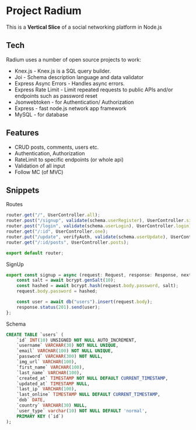 # Project Radium

This is a **Vertical Slice** of a social networking platform in Node.js

## Tech
Radium uses a number of open source projects to work:
* Knex.js - Knex.js is a SQL query builder.
* Joi - Schema description language and data validator
* Express Async Errors - Handles async errors.
* Express Rate Limit - Limit repeated requests to public APIs and/or endpoints such as password reset
* Jsonwebtoken - for Authentication/ Authorization
* Express - fast node.js network app framework
* MySQL - for database

## Features 
* CRUD posts, comments, users etc.
* Authentication, Authorization
* RateLimit to specific endpoints (or whole api)
* Validation of all input
* Follow MC (of MVC)

## Snippets

Routes
```typescript
router.get("/", UserController.all);
router.post("/signup", validate(schema.userRegister), UserController.signup);
router.post("/login", validate(schema.userLogin), UserController.login);
router.get("/:id", UserController.one);
router.put("/update", verifyAuth, validate(schema.userUpdate), UserController.update);
router.get("/:id/posts", UserController.posts);

export default router;
```

SignUp
```typescript
export const signup = async (request: Request, response: Response, next: NextFunction) => {
    const salt = await bcrypt.genSalt(10);
    const hashed = await bcrypt.hash(request.body.password, salt);
    request.body.password = hashed;

    const user = await db("users").insert(request.body);
    response.status(201).send(user);
};
```

Schema
```sql
CREATE TABLE `users` (
    `id` INT(10) UNSIGNED NOT NULL AUTO_INCREMENT,
    `username` VARCHAR(30) NOT NULL UNIQUE,
    `email` VARCHAR(100) NOT NULL UNIQUE,
    `password` VARCHAR(300) NOT NULL,
    `img_url` VARCHAR(100),
    `first_name` VARCHAR(100),
    `last_name` VARCHAR(100),
    `created_at` TIMESTAMP NOT NULL DEFAULT CURRENT_TIMESTAMP,
    `updated_at` TIMESTAMP NULL,
    `last_ip` VARCHAR(100),
    `last_online` TIMESTAMP NULL DEFAULT CURRENT_TIMESTAMP,
    `dob` DATE,
    `country` VARCHAR(30) NULL,
    `user_type` varchar(10) NOT NULL DEFAULT 'normal',
    PRIMARY KEY (`id`)
);
```

